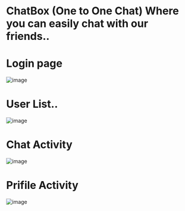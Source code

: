 # ChatBox (One to One Chat) Where you can easily chat with our friends..

# Login page
![image](https://user-images.githubusercontent.com/23735926/50736065-2b659400-11de-11e9-94f6-622a34fbc8b7.png)

# User List..
![image](https://user-images.githubusercontent.com/23735926/58173594-6235d580-7cb9-11e9-8ca3-bfe9a2cfe13f.png)


# Chat Activity
![image](https://user-images.githubusercontent.com/23735926/58173426-f8b5c700-7cb8-11e9-8fa9-43c4f473be63.png)


# Prifile Activity
![image](https://user-images.githubusercontent.com/23735926/50736113-13dadb00-11df-11e9-91c2-efbd5a934303.png)

